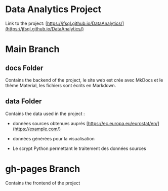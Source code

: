# Data Analytics Project

Link to the project: [https://jfsql.github.io/DataAnalytics/](https://jfsql.github.io/DataAnalytics/)

# Main Branch

## docs Folder
Contains the backend of the project, le site web est crée avec MkDocs et le thème Material, les fichiers sont écrits en Markdown.


## data Folder

Contains the data used in the project :

- données sources obtenues auprès [https://ec.europa.eu/eurostat/en/](https://example.com/)
  
- données générées pour la visualisation

- Le scrypt Python permettant le traitement des données sources 


# gh-pages Branch
Contains the frontend of the project
